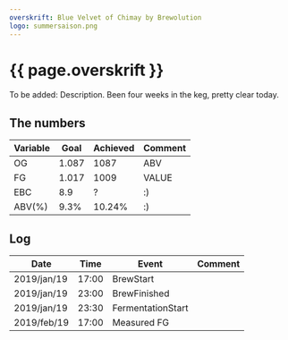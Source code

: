 ```yaml
---
overskrift: Blue Velvet of Chimay by Brewolution
logo: summersaison.png
---
```


# {{ page.overskrift }}

To be added: Description.
Been four weeks in the keg, pretty clear today.

## The numbers

| Variable | Goal   | Achieved | Comment |
|---       |---     |---       |---      |
| OG       | 1.087  | 1087     | ABV     |
| FG       | 1.017  | 1009     | VALUE   |
| EBC      | 8.9    | ?        | :)      |
| ABV(%)   | 9.3%   | 10.24%   | :)      |

## Log

| Date          | Time      | Event                 | Comment
|---            |---        |---                    |---
| 2019/jan/19   | 17:00     | BrewStart             |
| 2019/jan/19   | 23:00     | BrewFinished          |
| 2019/jan/19   | 23:30     | FermentationStart     |
| 2019/feb/19   | 17:00     | Measured FG           |